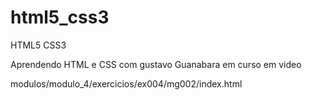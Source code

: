 # html5_css3

HTML5 CSS3

Aprendendo HTML e CSS com gustavo Guanabara em curso em video

modulos/modulo_4/exercicios/ex004/mg002/index.html
